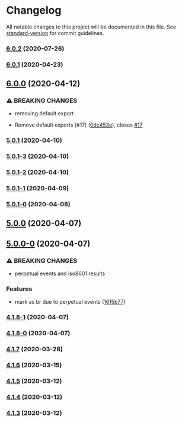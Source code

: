 # Changelog

All notable changes to this project will be documented in this file. See [standard-version](https://github.com/conventional-changelog/standard-version) for commit guidelines.

### [6.0.2](https://github.com/doniseferi/suntimes/compare/v6.0.1...v6.0.2) (2020-07-26)

### [6.0.1](https://github.com/doniseferi/suntimes/compare/v6.0.0...v6.0.1) (2020-04-23)

## [6.0.0](https://github.com/doniseferi/suntimes/compare/v5.0.1...v6.0.0) (2020-04-12)


### ⚠ BREAKING CHANGES

* removing default export

* Remove default exports (#17) ([0dc453e](https://github.com/doniseferi/suntimes/commit/0dc453e50dfe05e3a155b38624e03038d7604ff3)), closes [#17](https://github.com/doniseferi/suntimes/issues/17)

### [5.0.1](https://github.com/doniseferi/suntimes/compare/v5.0.0...v5.0.1) (2020-04-10)

### [5.0.1-3](https://github.com/doniseferi/suntimes/compare/v5.0.1-2...v5.0.1-3) (2020-04-10)

### [5.0.1-2](https://github.com/doniseferi/suntimes/compare/v5.0.1-1...v5.0.1-2) (2020-04-10)

### [5.0.1-1](https://github.com/doniseferi/suntimes/compare/v5.0.1-0...v5.0.1-1) (2020-04-09)

### [5.0.1-0](https://github.com/doniseferi/suntimes/compare/v5.0.0...v5.0.1-0) (2020-04-08)

## [5.0.0](https://github.com/doniseferi/suntimes/compare/v5.0.0-0...v5.0.0) (2020-04-07)

## [5.0.0-0](https://github.com/doniseferi/suntimes/compare/v4.1.7...v5.0.0-0) (2020-04-07)


### ⚠ BREAKING CHANGES

* perpetual events and iso8601 results

### Features

* mark as br due to perpetual events ([1615b77](https://github.com/doniseferi/suntimes/commit/1615b77602e9de3aa623ebe3eefd064be4cece45))

### [4.1.8-1](https://github.com/doniseferi/suntimes/compare/v4.1.8-0...v4.1.8-1) (2020-04-07)

### [4.1.8-0](https://github.com/doniseferi/suntimes/compare/v4.1.7...v4.1.8-0) (2020-04-07)

### [4.1.7](https://github.com/doniseferi/suntimes/compare/v4.1.6...v4.1.7) (2020-03-28)

### [4.1.6](https://github.com/doniseferi/suntimes/compare/v4.1.5...v4.1.6) (2020-03-15)

### [4.1.5](https://github.com/doniseferi/suntimes/compare/v4.1.4...v4.1.5) (2020-03-12)

### [4.1.4](https://github.com/doniseferi/suntimes/compare/v4.1.2...v4.1.4) (2020-03-12)

### [4.1.3](https://github.com/doniseferi/suntimes/compare/v4.1.2...v4.1.3) (2020-03-12)
